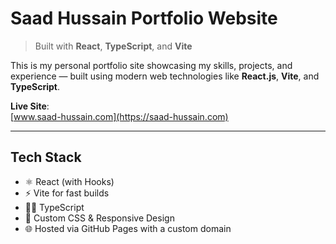 # Saad Hussain Portfolio Website  
> Built with **React**, **TypeScript**, and **Vite**

This is my personal portfolio site showcasing my skills, projects, and experience — built using modern web technologies like **React.js**, **Vite**, and **TypeScript**.

**Live Site**:  
[www.saad-hussain.com](https://saad-hussain.com)

---

## Tech Stack

- ⚛️ React (with Hooks)
- ⚡ Vite for fast builds
- 🧑‍🎓 TypeScript
- 🎨 Custom CSS & Responsive Design
- 🌐 Hosted via GitHub Pages with a custom domain


